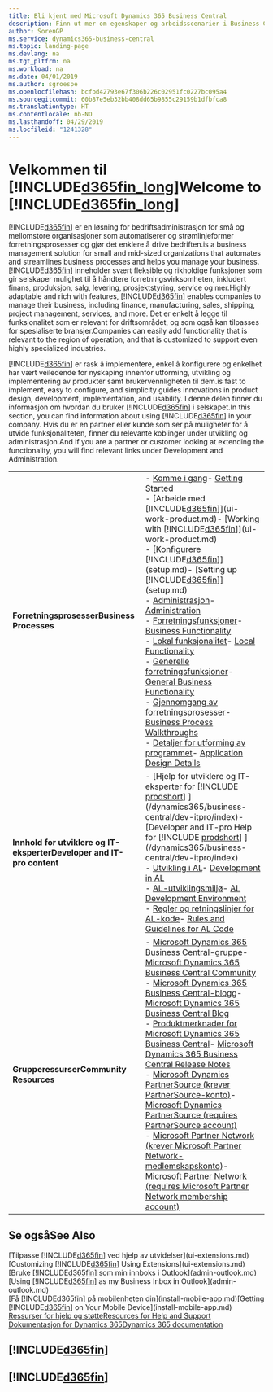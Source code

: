 ```yaml
---
title: Bli kjent med Microsoft Dynamics 365 Business Central
description: Finn ut mer om egenskaper og arbeidsscenarier i Business Central, en løsning for bedriftsadministrasjon for små og mellomstore organisasjoner.
author: SorenGP
ms.service: dynamics365-business-central
ms.topic: landing-page
ms.devlang: na
ms.tgt_pltfrm: na
ms.workload: na
ms.date: 04/01/2019
ms.author: sgroespe
ms.openlocfilehash: bcfbd42793e67f306b226c02951fc0227bc095a4
ms.sourcegitcommit: 60b87e5eb32bb408dd65b9855c29159b1dfbfca8
ms.translationtype: HT
ms.contentlocale: nb-NO
ms.lasthandoff: 04/29/2019
ms.locfileid: "1241328"
---
```

# <a name="welcome-to-included365finlongincludesd365finlongmdmd"></a><span data-ttu-id="8d5b4-103">Velkommen til [!INCLUDE[d365fin_long](includes/d365fin_long_md.md)]</span><span class="sxs-lookup"><span data-stu-id="8d5b4-103">Welcome to [!INCLUDE[d365fin_long](includes/d365fin_long_md.md)]</span></span>
[!INCLUDE[d365fin](includes/d365fin_md.md)] <span data-ttu-id="8d5b4-104">er en løsning for bedriftsadministrasjon for små og mellomstore organisasjoner som automatiserer og strømlinjeformer forretningsprosesser og gjør det enklere å drive bedriften.</span><span class="sxs-lookup"><span data-stu-id="8d5b4-104">is a business management solution for small and mid-sized organizations that automates and streamlines business processes and helps you manage your business.</span></span> <span data-ttu-id="8d5b4-105">[!INCLUDE[d365fin](includes/d365fin_md.md)] inneholder svært fleksible og rikholdige funksjoner som gir selskaper mulighet til å håndtere forretningsvirksomheten, inkludert finans, produksjon, salg, levering, prosjektstyring, service og mer.</span><span class="sxs-lookup"><span data-stu-id="8d5b4-105">Highly adaptable and rich with features, [!INCLUDE[d365fin](includes/d365fin_md.md)] enables companies to manage their business, including finance, manufacturing, sales, shipping, project management, services, and more.</span></span> <span data-ttu-id="8d5b4-106">Det er enkelt å legge til funksjonalitet som er relevant for driftsområdet, og som også kan tilpasses for spesialiserte bransjer.</span><span class="sxs-lookup"><span data-stu-id="8d5b4-106">Companies can easily add functionality that is relevant to the region of operation, and that is customized to support even highly specialized industries.</span></span>

[!INCLUDE[d365fin](includes/d365fin_md.md)] <span data-ttu-id="8d5b4-107">er rask å implementere, enkel å konfigurere og enkelhet har vært veiledende for nyskaping innenfor utforming, utvikling og implementering av produkter samt brukervennligheten til dem.</span><span class="sxs-lookup"><span data-stu-id="8d5b4-107">is fast to implement, easy to configure, and simplicity guides innovations in product design, development, implementation, and usability.</span></span> <span data-ttu-id="8d5b4-108">I denne delen finner du informasjon om hvordan du bruker [!INCLUDE[d365fin](includes/d365fin_md.md)] i selskapet.</span><span class="sxs-lookup"><span data-stu-id="8d5b4-108">In this section, you can find information about using [!INCLUDE[d365fin](includes/d365fin_md.md)] in your company.</span></span> <span data-ttu-id="8d5b4-109">Hvis du er en partner eller kunde som ser på muligheter for å utvide funksjonaliteten, finner du relevante koblinger under utvikling og administrasjon.</span><span class="sxs-lookup"><span data-stu-id="8d5b4-109">And if you are a partner or customer looking at extending the functionality, you will find relevant links under Development and Administration.</span></span>  

|||  
|-|-|  
|<span data-ttu-id="8d5b4-110">**Forretningsprosesser**</span><span class="sxs-lookup"><span data-stu-id="8d5b4-110">**Business Processes**</span></span>|<span data-ttu-id="8d5b4-111">-   [Komme i gang](product-get-started.md)</span><span class="sxs-lookup"><span data-stu-id="8d5b4-111">-   [Getting Started](product-get-started.md)</span></span><br /><span data-ttu-id="8d5b4-112">-   [Arbeide med [!INCLUDE[d365fin](includes/d365fin_md.md)]](ui-work-product.md)</span><span class="sxs-lookup"><span data-stu-id="8d5b4-112">-   [Working with [!INCLUDE[d365fin](includes/d365fin_md.md)]](ui-work-product.md)</span></span><br /><span data-ttu-id="8d5b4-113">-   [Konfigurere [!INCLUDE[d365fin](includes/d365fin_md.md)]](setup.md)</span><span class="sxs-lookup"><span data-stu-id="8d5b4-113">-   [Setting up [!INCLUDE[d365fin](includes/d365fin_md.md)]](setup.md)</span></span><br /><span data-ttu-id="8d5b4-114">-   [Administrasjon](admin-setup-and-administration.md)</span><span class="sxs-lookup"><span data-stu-id="8d5b4-114">-   [Administration](admin-setup-and-administration.md)</span></span><br /><span data-ttu-id="8d5b4-115">-   [Forretningsfunksjoner](across-business-functionality.md)</span><span class="sxs-lookup"><span data-stu-id="8d5b4-115">-   [Business Functionality](across-business-functionality.md)</span></span><br /><span data-ttu-id="8d5b4-116">-   [Lokal funksjonalitet](LocalFunctionality/Austria/austria-local-functionality.md)</span><span class="sxs-lookup"><span data-stu-id="8d5b4-116">-   [Local Functionality](LocalFunctionality/Austria/austria-local-functionality.md)</span></span><br /><span data-ttu-id="8d5b4-117">-   [Generelle forretningsfunksjoner](ui-across-business-areas.md)</span><span class="sxs-lookup"><span data-stu-id="8d5b4-117">-   [General Business Functionality](ui-across-business-areas.md)</span></span><br /><span data-ttu-id="8d5b4-118">-   [Gjennomgang av forretningsprosesser](walkthrough-business-process-walkthroughs.md)</span><span class="sxs-lookup"><span data-stu-id="8d5b4-118">-   [Business Process Walkthroughs](walkthrough-business-process-walkthroughs.md)</span></span><br /><span data-ttu-id="8d5b4-119">-   [Detaljer for utforming av programmet](design-details-application-design.md)</span><span class="sxs-lookup"><span data-stu-id="8d5b4-119">-   [Application Design Details](design-details-application-design.md)</span></span>|  
|<span data-ttu-id="8d5b4-120">**Innhold for utviklere og IT-eksperter**</span><span class="sxs-lookup"><span data-stu-id="8d5b4-120">**Developer and IT-pro content**</span></span>|<span data-ttu-id="8d5b4-121">-   [Hjelp for utviklere og IT-eksperter for [!INCLUDE [prodshort](includes/prodshort.md)] ](/dynamics365/business-central/dev-itpro/index)</span><span class="sxs-lookup"><span data-stu-id="8d5b4-121">-   [Developer and IT-pro Help for [!INCLUDE [prodshort](includes/prodshort.md)] ](/dynamics365/business-central/dev-itpro/index)</span></span><br /><span data-ttu-id="8d5b4-122">-   [Utvikling i AL](/dynamics365/business-central/dev-itpro/developer/devenv-dev-overview)</span><span class="sxs-lookup"><span data-stu-id="8d5b4-122">-   [Development in AL](/dynamics365/business-central/dev-itpro/developer/devenv-dev-overview)</span></span><br /><span data-ttu-id="8d5b4-123">-   [AL-utviklingsmiljø](/dynamics365/business-central/dev-itpro/developer/devenv-reference-overview)</span><span class="sxs-lookup"><span data-stu-id="8d5b4-123">-   [AL Development Environment](/dynamics365/business-central/dev-itpro/developer/devenv-reference-overview)</span></span><br /><span data-ttu-id="8d5b4-124">-   [Regler og retningslinjer for AL-kode](/dynamics365/business-central/dev-itpro/compliance/apptest-overview)</span><span class="sxs-lookup"><span data-stu-id="8d5b4-124">-   [Rules and Guidelines for AL Code](/dynamics365/business-central/dev-itpro/compliance/apptest-overview)</span></span>|  
|<span data-ttu-id="8d5b4-125">**Grupperessurser**</span><span class="sxs-lookup"><span data-stu-id="8d5b4-125">**Community Resources**</span></span>|<span data-ttu-id="8d5b4-126">-   [Microsoft Dynamics 365 Business Central-gruppe](https://community.dynamics.com/business)</span><span class="sxs-lookup"><span data-stu-id="8d5b4-126">-   [Microsoft Dynamics 365 Business Central Community](https://community.dynamics.com/business)</span></span><br /><span data-ttu-id="8d5b4-127">-   [Microsoft Dynamics 365 Business Central-blogg](https://community.dynamics.com/business/b/financials)</span><span class="sxs-lookup"><span data-stu-id="8d5b4-127">-   [Microsoft Dynamics 365 Business Central Blog](https://community.dynamics.com/business/b/financials)</span></span><br /><span data-ttu-id="8d5b4-128">-   [Produktmerknader for Microsoft Dynamics 365 Business Central](https://go.microsoft.com/fwlink/?linkid=2047422)</span><span class="sxs-lookup"><span data-stu-id="8d5b4-128">-   [Microsoft Dynamics 365 Business Central Release Notes](https://go.microsoft.com/fwlink/?linkid=2047422)</span></span><br /><span data-ttu-id="8d5b4-129">-   [Microsoft Dynamics PartnerSource \(krever PartnerSource-konto\)](https://mbs.microsoft.com/partnersource)</span><span class="sxs-lookup"><span data-stu-id="8d5b4-129">-   [Microsoft Dynamics PartnerSource \(requires PartnerSource account\)](https://mbs.microsoft.com/partnersource)</span></span><br /><span data-ttu-id="8d5b4-130">-   [Microsoft Partner Network \(krever Microsoft Partner Network-medlemskapskonto\)](https://mspartner.microsoft.com/en/us/windows/index.aspx)</span><span class="sxs-lookup"><span data-stu-id="8d5b4-130">-   [Microsoft Partner Network \(requires Microsoft Partner Network membership account\)](https://mspartner.microsoft.com/en/us/windows/index.aspx)</span></span>|  

## <a name="see-also"></a><span data-ttu-id="8d5b4-131">Se også</span><span class="sxs-lookup"><span data-stu-id="8d5b4-131">See Also</span></span>

<span data-ttu-id="8d5b4-132">[Tilpasse [!INCLUDE[d365fin](includes/d365fin_md.md)] ved hjelp av utvidelser](ui-extensions.md)</span><span class="sxs-lookup"><span data-stu-id="8d5b4-132">[Customizing [!INCLUDE[d365fin](includes/d365fin_md.md)] Using Extensions](ui-extensions.md)</span></span>  
<span data-ttu-id="8d5b4-133">[Bruke [!INCLUDE[d365fin](includes/d365fin_md.md)] som min innboks i Outlook](admin-outlook.md)</span><span class="sxs-lookup"><span data-stu-id="8d5b4-133">[Using [!INCLUDE[d365fin](includes/d365fin_md.md)] as my Business Inbox in Outlook](admin-outlook.md)</span></span>  
<span data-ttu-id="8d5b4-134">[Få [!INCLUDE[d365fin](includes/d365fin_md.md)] på mobilenheten din](install-mobile-app.md)</span><span class="sxs-lookup"><span data-stu-id="8d5b4-134">[Getting [!INCLUDE[d365fin](includes/d365fin_md.md)] on Your Mobile Device](install-mobile-app.md)</span></span>  
[<span data-ttu-id="8d5b4-135">Ressurser for hjelp og støtte</span><span class="sxs-lookup"><span data-stu-id="8d5b4-135">Resources for Help and Support</span></span>](product-help-and-support.md)  
[<span data-ttu-id="8d5b4-136">Dokumentasjon for Dynamics 365</span><span class="sxs-lookup"><span data-stu-id="8d5b4-136">Dynamics 365 documentation</span></span>](https://docs.microsoft.com/en-us/dynamics365/#pivot=solutions&panel=solutions_financials)  

## [!INCLUDE[d365fin](includes/free_trial_md.md)]
## [!INCLUDE[d365fin](includes/training_link_md.md)]
